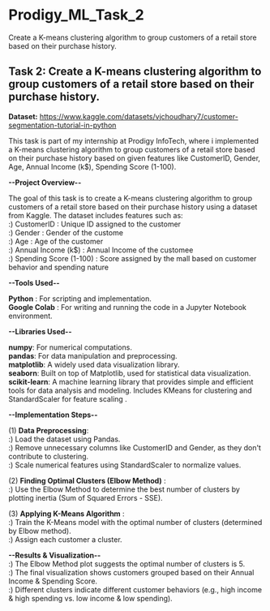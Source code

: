 # Prodigy_ML_Task_2
Create a K-means clustering algorithm to group customers of a retail store based on their purchase history.


## Task 2: Create a K-means clustering algorithm to group customers of a retail store based on their purchase history.

**Dataset:** https://www.kaggle.com/datasets/vjchoudhary7/customer-segmentation-tutorial-in-python
<br>

This task is part of my internship at Prodigy InfoTech, where i implemented a K-means clustering algorithm to group customers of a retail store based on their purchase history based on given features like CustomerID, Gender, Age, Annual Income (k$), Spending Score (1-100). 
<br>

**--Project Overview--**
<br>

The goal of this task is to create a K-means clustering algorithm to group customers of a retail store based on their purchase history using a dataset from Kaggle. The dataset includes features such as:
<br>
:) CustomerID : Unique ID assigned to the customer
<br>
:) Gender : Gender of the custome
<br>
:) Age : Age of the customer
<br>
:) Annual Income (k$) : Annual Income of the customee
<br>
:) Spending Score (1-100) : Score assigned by the mall based on customer behavior and spending nature
<br>


**--Tools Used--**
<br>

**Python** : For scripting and implementation.
<br>
**Google Colab** : For writing and running the code in a Jupyter Notebook environment.
<br>

**--Libraries Used--**
<br>

**numpy**: For numerical computations.
<br>
**pandas**: For data manipulation and preprocessing.
<br>
**matplotlib**: A widely used data visualization library.
<br>
**seaborn**: Built on top of Matplotlib, used for statistical data visualization.
<br>
**scikit-learn**: A machine learning library that provides simple and efficient tools for data analysis and modeling.
Includes KMeans for clustering and StandardScaler for feature scaling .
<br>

**--Implementation Steps--**
<br>

(1) **Data Preprocessing**: 
<br>
:) Load the dataset using Pandas.
<br>
:) Remove unnecessary columns like CustomerID and Gender, as they don't contribute to clustering.
<br>
:) Scale numerical features using StandardScaler to normalize values.
<br>


(2) **Finding Optimal Clusters (Elbow Method)** : 
<br>
:) Use the Elbow Method to determine the best number of clusters by plotting inertia (Sum of Squared Errors - SSE).
<br>

(3) **Applying K-Means Algorithm** : 
<br>
:) Train the K-Means model with the optimal number of clusters (determined by Elbow method).
<br>
:) Assign each customer a cluster.
<br>

**--Results & Visualization--** 
<br>
:) The Elbow Method plot suggests the optimal number of clusters is 5.
<br>
:) The final visualization shows customers grouped based on their Annual Income & Spending Score.
<br> 
:) Different clusters indicate different customer behaviors (e.g., high income & high spending vs. low income & low spending).
<br> 
